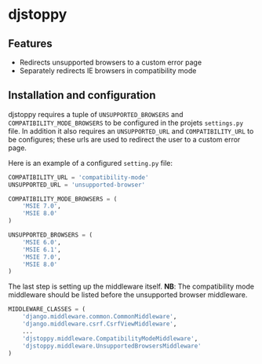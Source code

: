 # djstoppy


## Features

* Redirects unsupported browsers to a custom error page
* Separately redirects IE browsers in compatibility mode

## Installation and configuration

djstoppy requires a tuple of `UNSUPPORTED_BROWSERS` and `COMPATIBILITY_MODE_BROWSERS`
to be configured in the projets `settings.py` file. In addition it also requires
an `UNSUPPORTED_URL` and `COMPATIBILITY_URL` to be configures; these urls are
used to redirect the user to a custom error page.

Here is an example of a configured `setting.py` file:

```python
COMPATIBILITY_URL = 'compatibility-mode'
UNSUPPORTED_URL = 'unsupported-browser'

COMPATIBILITY_MODE_BROWSERS = (
    'MSIE 7.0',
    'MSIE 8.0'
)

UNSUPPORTED_BROWSERS = (
    'MSIE 6.0',
    'MSIE 6.1',
    'MSIE 7.0',
    'MSIE 8.0'
)

```

The last step is setting up the middleware itself. **NB**: The compatibility mode
middleware should be listed before the unsupported browser middleware.

```python
MIDDLEWARE_CLASSES = (
    'django.middleware.common.CommonMiddleware',
    'django.middleware.csrf.CsrfViewMiddleware',
    ...
    'djstoppy.middleware.CompatibilityModeMiddleware',
    'djstoppy.middleware.UnsupportedBrowsersMiddleware'
)
```
